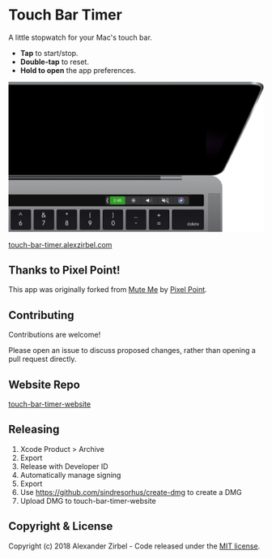 # Touch Bar Timer

A little stopwatch for your Mac's touch bar.

* **Tap** to start/stop.
* **Double-tap** to reset.
* **Hold to open** the app preferences.

![Screenshot](top-down-active-cropped.png)

[touch-bar-timer.alexzirbel.com](https://touch-bar-timer.alexzirbel.com/)

## Thanks to Pixel Point!

This app was originally forked from [Mute
Me](https://github.com/pixel-point/mute-me) by [Pixel
Point](https://muteme.pixelpoint.io/).

## Contributing

Contributions are welcome!

Please open an issue to discuss proposed changes, rather than opening a pull
request directly.

## Website Repo

[touch-bar-timer-website](https://github.com/azirbel/touch-bar-timer-website)

## Releasing

1. Xcode Product > Archive
2. Export
3. Release with Developer ID
4. Automatically manage signing
5. Export
6. Use https://github.com/sindresorhus/create-dmg to create a DMG
7. Upload DMG to touch-bar-timer-website

## Copyright & License

Copyright (c) 2018 Alexander Zirbel - Code released under the [MIT
license](LICENSE).

